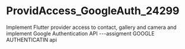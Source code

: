 # ProvidAccess_GoogleAuth_24299
Implement Flutter provider access to contact, gallery and camera and implement Google Authentication API
---assigment GOOGLE AUTHENTICATIN api
